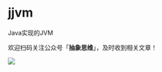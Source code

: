 # jjvm
Java实现的JVM

欢迎扫码关注公众号「**抽象思维**」，及时收到相关文章！

![](https://ftp.bmp.ovh/imgs/2021/07/5b9246710c697950.jpg)
